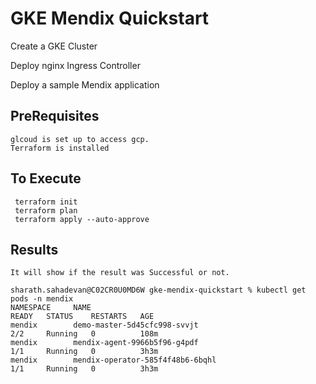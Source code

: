 
# GKE Mendix Quickstart


   Create a GKE Cluster

   Deploy nginx Ingress Controller

   Deploy a sample Mendix application

## PreRequisites
    glcoud is set up to access gcp.
    Terraform is installed

## To Execute

     terraform init
     terraform plan
     terraform apply --auto-approve

## Results

    It will show if the result was Successful or not.
   
    sharath.sahadevan@C02CR0U0MD6W gke-mendix-quickstart % kubectl get pods -n mendix
    NAMESPACE     NAME                                                             READY   STATUS    RESTARTS   AGE
    mendix        demo-master-5d45cfc998-svvjt                                     2/2     Running   0          108m
    mendix        mendix-agent-9966b5f96-g4pdf                                     1/1     Running   0          3h3m
    mendix        mendix-operator-585f4f48b6-6bqhl                                 1/1     Running   0          3h3m
